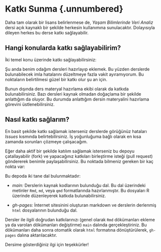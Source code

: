 # Katkı Sunma {.unnumbered}

Daha tam olarak bir lisans belirlenmese de, *Yaşam Bilimlerinde Veri Analiz* dersi açık kaynaklı bir şekilde herkesin kullanımına sunulacaktır. Dolayısıyla dileyen herkes bu derse katkı sağlayabilir.

## Hangi konularda katkı sağlayabilirim?

İki temel konu üzerinde katkı sağlayabilirsiniz:

Şu anda benim odağım dersleri hazırlayıp eklemek. Bu yüzden derslerde bulunabilecek imla hatalarını düzeltmeye fazla vakit ayıramıyorum. Bu noktaların belirtilmesi güzel bir katkı olur şu an için.

Bunun dışında ders materyal hazırlama ekibi olarak da katkıda bulunabilirsiniz. Bazı dersleri kaynak olmadan doğaçlama bir şekilde anlattığım da oluyor. Bu durumda anlattığım dersin materyalini hazırlama görevini üstlenebilirsiniz.

## Nasıl katkı sağlarım?

En basit şekilde katkı sağlamak isterseniz derslerde görüğünüz hataları *Issues* kısmında belirtebilirsiniz. İş yoğunluğuma bağlı olarak en kısa zamanda sorunları çözmeye çalışacağım.

Eğer daha aktif bir şekilde katılım sağlamak isterseniz bu depoyu çatallayabilir (fork) ve yapacağınız katkıları birleştirme isteği (pull request) göndererek benimle paylaşabilirsiniz. Bu noktada bilmeniz gereken bir kaç nokta var:

Bu depoda iki tane dal bulunmaktadır:

+ *main:* Derslerin kaynak kodlarının bulunduğu dal. Bu dal üzerindeki metinler `Rmd`, `md`, veya `qmd` formatlarında hazırlanmıştır. Bu dosyaları R üzerinde düzenleyerek katkıda bulunabilirsiniz.

+ *gh-pages:* İnternet sitesinini oluşturan markdown ve derslerin derlenmiş `html` dosyalarının bulunduğu dal.

Dersler ile ilgili doğrudan katkılarınızı (genel olarak `Rmd` dökümanları ekleme ya da varolan dökümanları değiştirme) `main` dalında gerçekleştiriniz. Bu dökümanları daha sonra otomatik olarak `html` formatına dönüştürülerek, `gh-pages` dalına aktarılacaktır.

Dersime gösterdiğiniz ilgi için teşekkürler!

